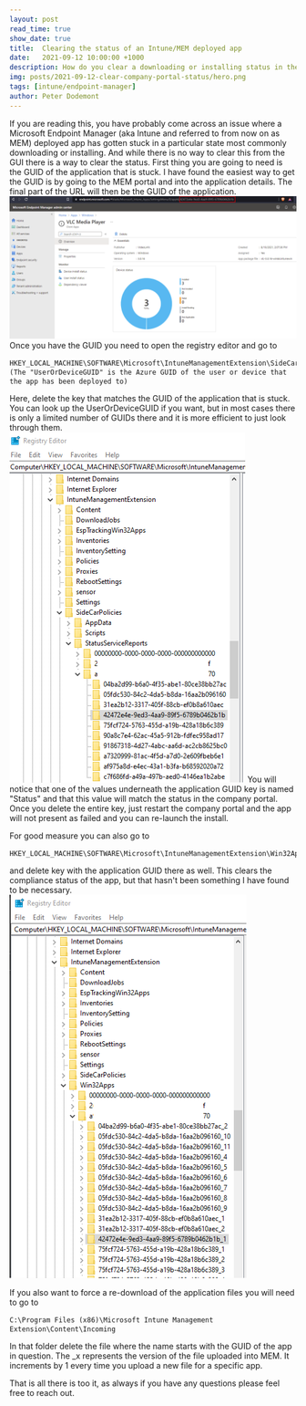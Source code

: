 ```yaml
---
layout: post
read_time: true
show_date: true
title:  Clearing the status of an Intune/MEM deployed app
date:   2021-09-12 10:00:00 +1000
description: How do you clear a downloading or installing status in the company portal.
img: posts/2021-09-12-clear-company-portal-status/hero.png
tags: [intune/endpoint-manager]
author: Peter Dodemont
---
```

If you are reading this, you have probably come across an issue where a Microsoft Endpoint Manager (aka Intune and referred to from now on as MEM) deployed app has gotten stuck in a particular state most commonly downloading or installing. And while there is no way to clear this from the GUI there is a way to clear the status.
First thing you are going to need is the GUID of the application that is stuck. I have found the easiest way to get the GUID is by going to the MEM portal and into the application details. The final part of the URL will then be the GUID of the application.
![MEM/Intune app GUID](/assets/img/posts/2021-09-12-clear-company-portal-status/intune-app-guid.png "MEM/Intune app GUID")
Once you have the GUID you need to open the registry editor and go to
```
HKEY_LOCAL_MACHINE\SOFTWARE\Microsoft\IntuneManagementExtension\SideCarPolicies\StatusServiceReports\UserOrDeviceGUID
(The "UserOrDeviceGUID" is the Azure GUID of the user or device that the app has been deployed to)
```
Here, delete the key that matches the GUID of the application that is stuck. You can look up the UserOrDeviceGUID if you want, but in most cases there is only a limited number of GUIDs there and it is more efficient to just look through them.
![Regedit Status Clearing](/assets/img/posts/2021-09-12-clear-company-portal-status/regedit-sidecarpolicies.png "Regedit Status Clearing")
You will notice that one of the values underneath the application GUID key is named "Status" and that this value will match the status in the company portal.
Once you delete the entire key, just restart the company portal and the app will not present as failed and you can re-launch the install.

For good measure you can also go to
```
HKEY_LOCAL_MACHINE\SOFTWARE\Microsoft\IntuneManagementExtension\Win32Apps\UserOrDeviceGUID
```
and delete key with the application GUID there as well. This clears the compliance status of the app, but that hasn't been something I have found to be necessary.
![Regedit Compliance Clearing](/assets/img/posts/2021-09-12-clear-company-portal-status/regedit-win32apps.png "Regedit Compliance Clearing")

If you also want to force a re-download of the application files you will need to go to
```
C:\Program Files (x86)\Microsoft Intune Management Extension\Content\Incoming
```
In that folder delete the file where the name starts with the GUID of the app in question.
The _x represents the version of the file uploaded into MEM. It increments by 1 every time you upload a new file for a specific app.

That is all there is too it, as always if you have any questions please feel free to reach out.